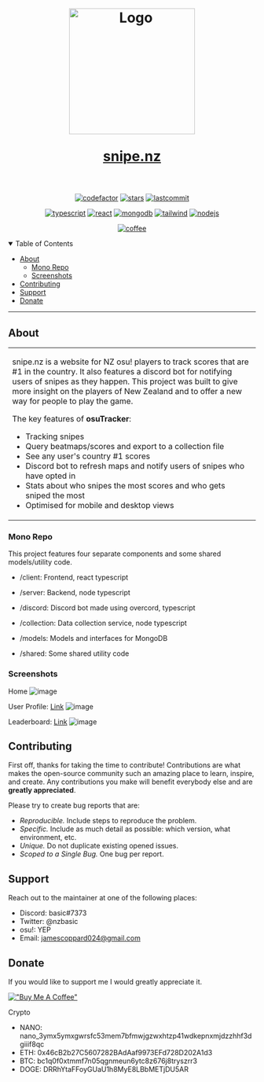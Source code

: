 <h1 align="center">
  <a href="https://snipe.nz">
    <img src="https://user-images.githubusercontent.com/54062686/132940622-359c74fe-2b83-4024-82df-822f82267d20.png" alt="Logo" width="256" height="256">
  </a>

  
  [snipe.nz](https://snipe.nz)
</h1>

<div align="center">
  <br />

  [![codefactor](https://img.shields.io/codefactor/grade/github/nzbasic/snipe.nz)](https://github.com/nzbasic/snipe.nz)
  [![stars](https://img.shields.io/github/stars/nzbasic/snipe.nz?style=flat-square)](https://github.com/nzbasic/snipe.nz)
  [![lastcommit](https://img.shields.io/github/last-commit/nzbasic/snipe.nz)](https://github.com/nzbasic/snipe.nz)


  [![typescript](https://img.shields.io/badge/TypeScript-007ACC?style=for-the-badge&logo=typescript&logoColor=white)](https://github.com/microsoft/typescript)
  [![react](https://img.shields.io/badge/React-20232A?style=for-the-badge&logo=react&logoColor=61DAFB)](https://github.com/facebook/react)
  [![mongodb](https://img.shields.io/badge/MongoDB-4EA94B?style=for-the-badge&logo=mongodb&logoColor=white)](https://github.com/mongodb/mongo)
  [![tailwind](https://img.shields.io/badge/Tailwind_CSS-38B2AC?style=for-the-badge&logo=tailwind-css&logoColor=white)](https://github.com/tailwindlabs/tailwindcss)
  [![nodejs](https://img.shields.io/badge/Node.js-339933?style=for-the-badge&logo=nodedotjs&logoColor=white)](https://github.com/nodejs/node)
  

  [![coffee](https://img.shields.io/badge/Buy_Me_A_Coffee-FFDD00?style=for-the-badge&logo=buy-me-a-coffee&logoColor=black)](https://www.buymeacoffee.com/nzbasic)

</div>

<details open="open">
<summary>Table of Contents</summary>

- [About](#about)
  - [Mono Repo](#mono-repo)
  - [Screenshots](#screenshots)
- [Contributing](#contributing)
- [Support](#support)
- [Donate](#donate)

</details>

---

## About

<table>
<tr>
<td>

snipe.nz is a website for NZ osu! players to track scores that are #1 in the country. It also features a discord bot for notifying users of snipes as they happen. This project was built to give more insight on the players of New Zealand and to offer a new way for people to play the game.

The key features of **osuTracker**:

- Tracking snipes
- Query beatmaps/scores and export to a collection file
- See any user's country #1 scores
- Discord bot to refresh maps and notify users of snipes who have opted in
- Stats about who snipes the most scores and who gets sniped the most
- Optimised for mobile and desktop views

</td>
</tr>
</table>

### Mono Repo

This project features four separate components and some shared models/utility code.

- /client: Frontend, react typescript
- /server: Backend, node typescript 
- /discord: Discord bot made using overcord, typescript
- /collection: Data collection service, node typescript

- /models: Models and interfaces for MongoDB
- /shared: Some shared utility code

### Screenshots

Home
![image](https://user-images.githubusercontent.com/54062686/132940865-9ee30714-cfee-4749-8b4f-6914cf6325f4.png)

User Profile: [Link](https://snipe.nz/user/330252)
![image](https://user-images.githubusercontent.com/54062686/132940886-0f501f1f-fb4b-4239-9e87-6d92424cf90d.png)

Leaderboard: [Link](https://snipe.nz/players)
![image](https://user-images.githubusercontent.com/54062686/132940905-3ace443e-09d1-4c78-a208-c6fab506e3a9.png)

## Contributing

First off, thanks for taking the time to contribute! Contributions are what makes the open-source community such an amazing place to learn, inspire, and create. Any contributions you make will benefit everybody else and are **greatly appreciated**.

Please try to create bug reports that are:

- _Reproducible._ Include steps to reproduce the problem.
- _Specific._ Include as much detail as possible: which version, what environment, etc.
- _Unique._ Do not duplicate existing opened issues.
- _Scoped to a Single Bug._ One bug per report.

## Support

Reach out to the maintainer at one of the following places:

- Discord: basic#7373
- Twitter: @nzbasic
- osu!: YEP
- Email: jamescoppard024@gmail.com

## Donate

If you would like to support me I would greatly appreciate it. 

[!["Buy Me A Coffee"](https://www.buymeacoffee.com/assets/img/custom_images/orange_img.png)](https://www.buymeacoffee.com/nzbasic)

Crypto
- NANO: nano_3ymx5ymxgwrsfc53mem7bfmwjgzwxhtzp41wdkepnxmjdzzhhf3dgiiif8qc
- ETH: 0x46cB2b27C5607282BAdAaf9973EFd728D202A1d3
- BTC: bc1q0f0xtmmf7n05qgnmeun6ytc8z676j8tryszrr3
- DOGE: DRRhYtaFFoyGUaU1h8MyE8LBbMETjDU5AR


